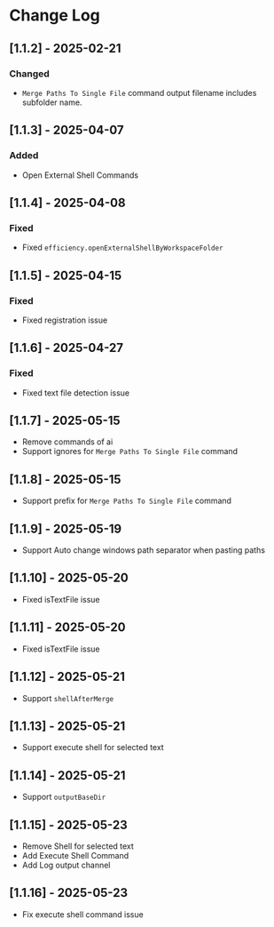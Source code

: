 # Change Log

## [1.1.2] - 2025-02-21

### Changed

* `Merge Paths To Single File` command output filename includes subfolder name.

## [1.1.3] - 2025-04-07

### Added

* Open External Shell Commands

## [1.1.4] - 2025-04-08

### Fixed

* Fixed `efficiency.openExternalShellByWorkspaceFolder`

## [1.1.5] - 2025-04-15

### Fixed

* Fixed registration issue

## [1.1.6] - 2025-04-27

### Fixed

* Fixed text file detection issue

## [1.1.7] - 2025-05-15

* Remove commands of ai
* Support ignores for `Merge Paths To Single File` command

## [1.1.8] - 2025-05-15

* Support prefix for `Merge Paths To Single File` command

## [1.1.9] - 2025-05-19

* Support Auto change windows path separator when pasting paths

## [1.1.10] - 2025-05-20

* Fixed isTextFile issue

## [1.1.11] - 2025-05-20

* Fixed isTextFile issue

## [1.1.12] - 2025-05-21

* Support `shellAfterMerge`

## [1.1.13] - 2025-05-21

* Support execute shell for selected text

## [1.1.14] - 2025-05-21

* Support `outputBaseDir`

## [1.1.15] - 2025-05-23

* Remove Shell for selected text
* Add Execute Shell Command
* Add Log output channel

## [1.1.16] - 2025-05-23

* Fix execute shell command issue
